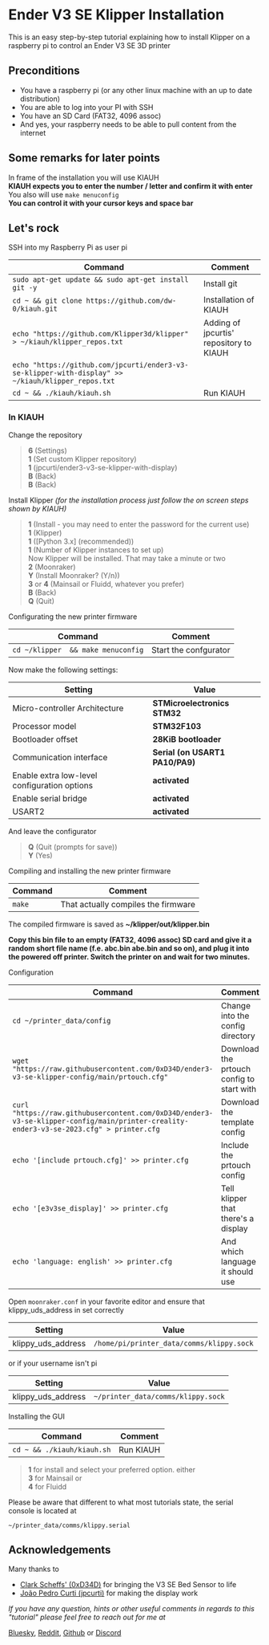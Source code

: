 
# Ender V3 SE Klipper Installation

This is an easy step-by-step tutorial explaining how to install Klipper on a raspberry pi to control an Ender V3 SE 3D printer

## Preconditions
* You have a raspberry pi (or any other linux machine with an up to date distribution)
* You are able to log into your PI with SSH
* You have an SD Card (FAT32, 4096 assoc)
* And yes, your raspberry needs to be able to pull content from the internet

## Some remarks for later points  
In frame of the installation you will use KIAUH  
**KIAUH expects you to enter the number / letter and confirm it with enter**  
You also will use `make menuconfig`   
**You can control it with your cursor keys and space bar**


## Let's rock

SSH into my Raspberry Pi as user pi

Command | Comment
--- | ---
`sudo apt-get update && sudo apt-get install git -y` | Install git
`cd ~ && git clone https://github.com/dw-0/kiauh.git` | Installation of KIAUH 
`echo "https://github.com/Klipper3d/klipper" > ~/kiauh/klipper_repos.txt`  | Adding of jpcurtis' repository to KIAUH
`echo "https://github.com/jpcurti/ender3-v3-se-klipper-with-display" >> ~/kiauh/klipper_repos.txt` | 
`cd ~ && ./kiauh/kiauh.sh` | Run KIAUH

### In KIAUH

Change the repository

> **6** (Settings)  
**1** (Set custom Klipper repository)  
**1** (jpcurti/ender3-v3-se-klipper-with-display)  
**B** (Back)  
**B** (Back)  

Install Klipper *(for the installation process just follow the on screen steps shown by KIAUH)*	

> **1** (Install - you may need to enter the password for the current use)  
**1** (Klipper)  
**1** ([Python 3.x]  (recommended))  
**1** (Number of Klipper instances to set up)  
Now Klipper will be installed. That may take a minute or two  
**2** (Moonraker)  
**Y** (Install Moonraker? (Y/n))  
**3** or **4** (Mainsail or Fluidd, whatever you prefer)  
**B** (Back)  
**Q** (Quit)

Configurating the new printer firmware	

Command | Comment
--- | ---
``` cd ~/klipper  && make menuconfig ``` | Start the confgurator

Now make the following settings:

Setting | Value
--- | --- 
Micro-controller Architecture | **STMicroelectronics STM32**
Processor model | **STM32F103**
Bootloader offset | **28KiB bootloader**
Communication interface | **Serial (on USART1 PA10/PA9)**
Enable extra low-level configuration options | **activated**
Enable serial bridge | **activated** 
USART2 | **activated**

And leave the configurator
> **Q** (Quit (prompts for save))  
**Y** (Yes)

Compiling and installing the new printer firmware	

Command  | Comment
--- | ---
``` make ``` | That actually compiles the firmware

The compiled firmware is saved as **~/klipper/out/klipper.bin**

**Copy this bin file to an empty (FAT32, 4096 assoc) SD card and give it a random short file name (f.e. abc.bin abe.bin and so on), and plug it into the powered off printer. Switch the printer on and wait for two minutes.** 

Configuration

Command | Comment
--- | ---
``` cd ~/printer_data/config ``` | Change into the config directory
``` wget "https://raw.githubusercontent.com/0xD34D/ender3-v3-se-klipper-config/main/prtouch.cfg" ``` | Download the prtouch config to start with
``` curl "https://raw.githubusercontent.com/0xD34D/ender3-v3-se-klipper-config/main/printer-creality-ender3-v3-se-2023.cfg" > printer.cfg ``` | Download the template config
``` echo '[include prtouch.cfg]' >> printer.cfg ``` | Include the prtouch config
``` echo '[e3v3se_display]' >> printer.cfg ```  | Tell klipper that there's a display
``` echo 'language: english' >> printer.cfg ``` | And which language it should use

Open `moonraker.conf` in your favorite editor and ensure that klippy_uds_address in set correctly

Setting | Value
--- | ---
klippy_uds_address | `/home/pi/printer_data/comms/klippy.sock` 
   
or  if your username isn't pi 

Setting | Value
--- | ---
klippy_uds_address | `~/printer_data/comms/klippy.sock`

Installing the GUI 
 
Command | Comment 
--- | --- 
`cd ~ && ./kiauh/kiauh.sh` | Run KIAUH

> **1** for install and select your preferred option. either  
**3** for Mainsail or  
**4** for Fluidd

Please be aware that different to what most tutorials state, the serial console is located at 

`~/printer_data/comms/klippy.serial`

## Acknowledgements
Many thanks to 
* [Clark Scheffs' (0xD34D)](https://github.com/0xD34D)  for bringing the V3 SE Bed Sensor to life
* [João Pedro Curti (jpcurti)](https://github.com/jpcurti)  for making the display work 


*If you have any question, hints or other useful comments in regards to this "tutorial" please feel free to reach out for me at*

[Bluesky](https://bsky.app/profile/schnoog.eu),  [Reddit](https://reddit.com/user/Horror_Equipment_197/), [Github](https://github.com/schnoog/) or [Discord](https://discord.com/users/287545325118291968/)

